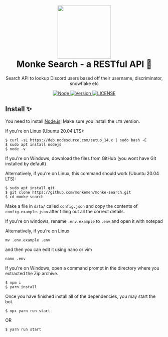 <h1 align="center">
	<img src="https://i.pinimg.com/originals/f4/26/14/f426142ae405d6971e518bde32078898.gif" width="170px"><br>
    Monke Search - a RESTful API 🐒
</h1>
<p align="center">
	Search API to lookup Discord users based off their username, discriminator, snowflake etc
</p>

<p align="center">
	<a href="https://nodejs.org" target="_blank">
    	<img src="https://img.shields.io/badge/Node-12.XX+-7DCDE3?style=for-the-badge" alt="Node">
     </a>
	<a href="https://nodejs.org" target="_blank">
    	<img src="https://img.shields.io/badge/Version-1.0.0-7DCDE3?style=for-the-badge" alt="Version">
     </a>
     <a href="https://nodejs.org" target="_blank">
    	<img src="https://img.shields.io/badge/LICENSE-ISC-7DCDE3?style=for-the-badge" alt="LICENSE">
     </a>
</p>

## Install ✨

You need to install [Node.js](https://nodejs.org)! Make sure you install the `LTS` version.

If you're on Linux (Ubuntu 20.04 LTS):
```
$ curl -sL https://deb.nodesource.com/setup_14.x | sudo bash -E
$ sudo apt install nodejs
$ node -v
```

If you're on Windows, download the files from GitHub (you wont have Git installed by default)

Alternatively, if you're on Linux, this command should work (Ubuntu 20.04 LTS):
```
$ sudo apt install git
$ git clone https://github.com/monkemen/monke-search.git
$ cd monke-search
```

Make a file in `data/` called `config.json` and copy the contents of `config.example.json` after filling out all the correct details.

If you're on windows, rename `.env.example` to `.env` and open it with notepad

Alternatively, if you're on Linux
```
mv .env.example .env
```
and then you can edit it using nano or vim
```
nano .env
```

If you're on Windows, open a command prompt in the directory where you extracted the Zip archive.

```
$ npm i
$ yarn install
```

Once you have finished install all of the dependencies, you may start the bot.

```
$ npx yarn run start
```
OR
```
$ yarn run start
```